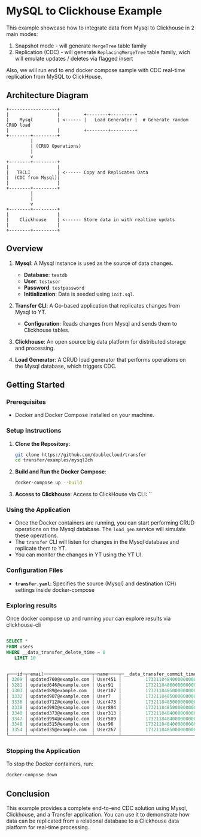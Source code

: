 # MySQL to Clickhouse Example

This example showcase how to integrate data from Mysql to Clickhouse in 2 main modes:

1. Snapshot mode - will generate `MergeTree` table family
2. Replication (CDC) - will generate `ReplacingMergeTree` table family, wich will emulate updates / deletes via flagged insert

Also, we will run end to end docker compose sample with CDC real-time replication from MySQL to ClickHouse.

## Architecture Diagram

```plaintext
+------------------+         
|                  |         +--------+---------+
|    Mysql         | <------ |   Load Generator |  # Generate random CRUD load
|                  |         +--------+---------+
+--------+---------+
         |
         | (CRUD Operations)
         |
         v
+--------+---------+
|                  |
|   TRCLI          | <------ Copy and Replicates Data
|  (CDC from Mysql)|
|                  |
+--------+---------+
         |
         |
         v
+--------+---------+
|                  |
|    Clickhouse    | <------ Store data in with realtime updats
|                  |
+--------+---------+
```

## Overview

1. **Mysql**: A Mysql instance is used as the source of data changes.
    - **Database**: `testdb`
    - **User**: `testuser`
    - **Password**: `testpassword`
    - **Initialization**: Data is seeded using `init.sql`.

3. **Transfer CLI**: A Go-based application that replicates changes from Mysql to YT.
    - **Configuration**: Reads changes from Mysql and sends them to Clickhouse tables.

4. **Clickhouse**: An open source big data platform for distributed storage and processing.

5. **Load Generator**: A CRUD load generator that performs operations on the Mysql database, which triggers CDC.

## Getting Started

### Prerequisites

- Docker and Docker Compose installed on your machine.

### Setup Instructions

1. **Clone the Repository**:
   ```bash
   git clone https://github.com/doublecloud/transfer
   cd transfer/examples/mysql2ch
   ```

2. **Build and Run the Docker Compose**:
   ```bash
   docker-compose up --build
   ```

3. **Access to Clickhouse**:
   Access to ClickHouse via CLI: ``

### Using the Application

- Once the Docker containers are running, you can start performing CRUD operations on the Mysql database. The `load_gen` service will simulate these operations.
- The `transfer` CLI will listen for changes in the Mysql database and replicate them to YT.
- You can monitor the changes in YT using the YT UI.

### Configuration Files

- **`transfer.yaml`**: Specifies the source (Mysql) and destination (CH) settings inside docker-compose

### Exploring results

Once docker compose up and running your can explore results via clickhouse-cli


```sql

SELECT *
FROM users
WHERE __data_transfer_delete_time = 0
   LIMIT 10


┌───id─┬─email──────────────────┬─name────┬─__data_transfer_commit_time─┬─__data_transfer_delete_time─┐
│ 3269 │ updated760@example.com │ User451 │         1732118484000000000 │                           0 │
│ 3281 │ updated646@example.com │ User91  │         1732118486000000000 │                           0 │
│ 3303 │ updated89@example.com  │ User107 │         1732118485000000000 │                           0 │
│ 3332 │ updated907@example.com │ User7   │         1732118485000000000 │                           0 │
│ 3336 │ updated712@example.com │ User473 │         1732118485000000000 │                           0 │
│ 3338 │ updated993@example.com │ User894 │         1732118485000000000 │                           0 │
│ 3340 │ updated373@example.com │ User313 │         1732118484000000000 │                           0 │
│ 3347 │ updated994@example.com │ User589 │         1732118484000000000 │                           0 │
│ 3348 │ updated515@example.com │ User96  │         1732118484000000000 │                           0 │
│ 3354 │ updated35@example.com  │ User267 │         1732118485000000000 │                           0 │
└──────┴────────────────────────┴─────────┴─────────────────────────────┴─────────────────────────────┘
```

### Stopping the Application

To stop the Docker containers, run:

```bash
docker-compose down
```

## Conclusion

This example provides a complete end-to-end CDC solution using Mysql, Clickhouse, and a Transfer application. You can use it to demonstrate how data can be replicated from a relational database to a Clickhouse data platform for real-time processing.
